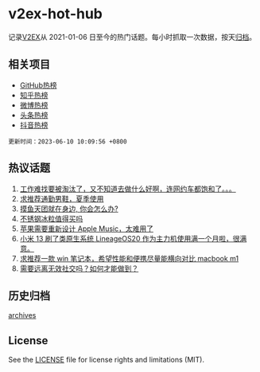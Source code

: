 # v2ex-hot-hub

 记录[V2EX](https://www.v2ex.com/)从 2021-01-06 日至今的热门话题。每小时抓取一次数据，按天[归档](archives)。
 
 ## 相关项目

- [GitHub热榜](https://github.com/snaildev/github-hot-hub)
- [知乎热榜](https://github.com/snaildev/zhihu-hot-hub)
- [微博热榜](https://github.com/snaildev/weibo-hot-hub)
- [头条热榜](https://github.com/snaildev/toutiao-hot-hub)
- [抖音热榜](https://github.com/snaildev/douyin-hot-hub)


 `更新时间：2023-06-10 10:09:56 +0800`

## 热议话题

1. [工作难找要被淘汰了，又不知道去做什么好啊，连网约车都饱和了。。。](https://www.v2ex.com/t/947259)
1. [求推荐通勤男鞋，夏季使用](https://www.v2ex.com/t/947219)
1. [摸鱼天团就在身边, 你会怎么办?](https://www.v2ex.com/t/947230)
1. [不锈钢冰粒值得买吗](https://www.v2ex.com/t/947220)
1. [苹果需要重新设计 Apple Music，太难用了](https://www.v2ex.com/t/947276)
1. [小米 13 刷了类原生系统 LineageOS20 作为主力机使用满一个月啦，很满意。](https://www.v2ex.com/t/947374)
1. [求推荐一款 win 笔记本，希望性能和便携尽量能横向对比 macbook m1](https://www.v2ex.com/t/947210)
1. [需要远离无效社交吗？如何才能做到？](https://www.v2ex.com/t/947229)

## 历史归档

[archives](archives)

## License

See the [LICENSE](LICENSE) file for license rights and limitations (MIT).
